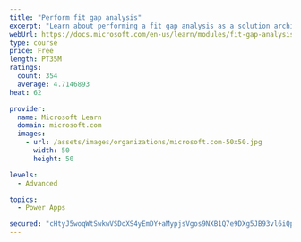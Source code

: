 ```yaml
---
title: "Perform fit gap analysis"
excerpt: "Learn about performing a fit gap analysis as a solution architect for Dynamics 365 and Microsoft Power Platform."
webUrl: https://docs.microsoft.com/en-us/learn/modules/fit-gap-analysis/
type: course
price: Free
length: PT35M
ratings:
  count: 354
  average: 4.7146893
heat: 62

provider:
  name: Microsoft Learn
  domain: microsoft.com
  images:
    - url: /assets/images/organizations/microsoft.com-50x50.jpg
      width: 50
      height: 50

levels:
  - Advanced

topics:
  - Power Apps

secured: "cHtyJ5woqWtSwkwVSDoXS4yEmDY+aMypjsVgos9NXB1Q7e9DXg5JB93vl6iQpWWj4Bpb8/UWR7cPuWmZ3DvqfZRtrpXjJ4gUd+OsqVZKvkrOU0qMJCTlOcXwaXRzrYs0dMpvMI0QWkOT+mVaBeQVP3RdoYnSCjBCjcoNpfOv+7HhkmpI5dXv5ZV0E7w0VJRNe25guMWYywU9qx+2B0+TqrABofqAzPRmeqaC9R2h1SK2yAYF7OA4KE3W/+Zq1roCQ/RWmJ0FbamCcffzW7lV8m6ClDB9e/CrAdEBPxXQX53tAGPD/hyi2fwZWigxkG2Zsjv2fFul/HYCVzJ5p6ExcotMjT5CHBMQAKah2yE0mzpF8LhI1JtvpU43pDeFMzjUKG/kPx5C4g9ETioIpQpWpg==;qJm3ZDOFyu/h9sh7malPuw=="
---
```


